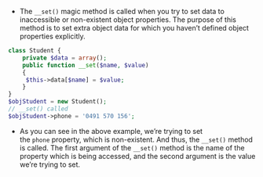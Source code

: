 * The `__set()` magic method is called when you try to set data to inaccessible or non-existent object properties. The purpose of this method is to set extra object data for which you haven’t defined object properties explicitly.

```php
class Student {
    private $data = array();
    public function __set($name, $value)
    {
	 $this->data[$name] = $value;
    }
}
$objStudent = new Student();
// __set() called
$objStudent->phone = '0491 570 156';
```

* As you can see in the above example, we’re trying to set the `phone` property, which is non-existent. And thus, the `__set()` method is called. The first argument of the `__set()` method is the name of the property which is being accessed, and the second argument is the value we’re trying to set.